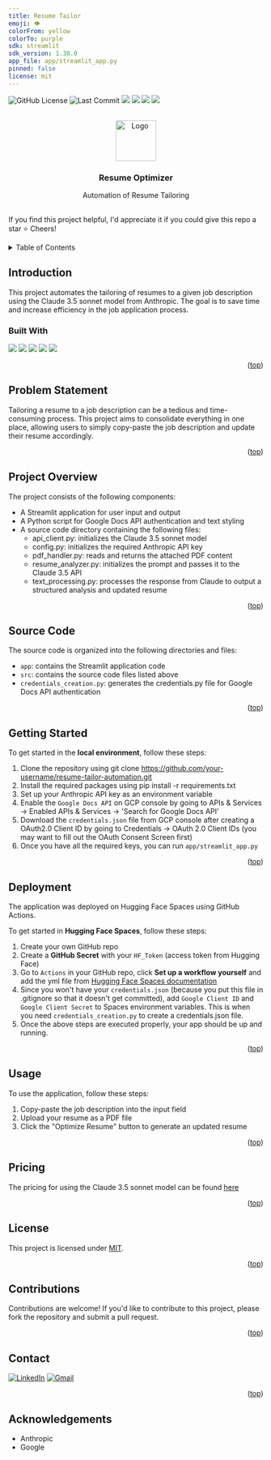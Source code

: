 ```yaml
---
title: Resume Tailor
emoji: 👁
colorFrom: yellow
colorTo: purple
sdk: streamlit
sdk_version: 1.38.0
app_file: app/streamlit_app.py
pinned: false
license: mit
---
```


<a id="readme-top"></a>

![GitHub License](https://custom-icon-badges.demolab.com/github/license/NvkAnirudh/resume-tailor-automation?logo=law)
![Last Commit](https://custom-icon-badges.demolab.com/github/last-commit/NvkAnirudh/resume-tailor-automation?logo=history&logoColor=white)
![](https://custom-icon-badges.demolab.com/github/languages/code-size/NvkAnirudh/resume-tailor-automation?logo=file-code&logoColor=white)
![](https://custom-icon-badges.demolab.com/github/stars/NvkAnirudh/resume-tailor-automation?logo=star&style=social&logoColor=black)
![](https://custom-icon-badges.demolab.com/github/forks/NvkAnirudh/resume-tailor-automation?logo=fork&style=social&logoColor=black)
![](https://custom-icon-badges.demolab.com/github/watchers/NvkAnirudh/resume-tailor-automation?logo=eye&style=social&logoColor=black)

<!-- PROJECT LOGO -->
<br />
<div align="center">
<!--   <a href="https://github.com/sandesh-bharadwaj/VidTune"> -->
  <img src="https://github.com/user-attachments/assets/8ba70d9d-e2c6-4225-b29c-95e3d5080dd2" alt="Logo" width="80" height="80">
<!--   </a> -->

  <h3 align="center">Resume Optimizer</h3>

  <p align="center">
    Automation of Resume Tailoring
    <br />
    <br />
  </p>
</div>

If you find this project helpful, I'd appreciate it if you could give this repo a star ⭐ Cheers!

<!-- TABLE OF CONTENTS -->
<details>
  <summary>Table of Contents</summary>
  <ol>
    <li>
      <a href="#introduction">Introduction</a>
      <ul>
        <li><a href="#built-with">Built With</a></li>
      </ul>
    </li>
    <li><a href="#problem-statement">Problem Statement</a></li>
    <li><a href="#project-overview">Project Overview</a></li>
    <li><a href="#source-code">Source Code</a></li>
    <li><a href="#getting-started">Getting Started</a></li>
    <li><a href="#deployment">Deployment</a></li>
    <li><a href="#usage">Usage</a></li>
    <li><a href="#pricing">Pricing</a></li>
    <li><a href="#license">License</a></li>
    <li><a href="#contributions">Contributions</a></li>
    <li><a href="#contact">Contact</a></li>
    <li><a href="#acknowledgments">Acknowledgments</a></li>
  </ol>
</details>

## Introduction
This project automates the tailoring of resumes to a given job description using the Claude 3.5 sonnet model from Anthropic. The goal is to save time and increase efficiency in the job application process.

### Built With
![](https://img.shields.io/badge/Python-3776AB?logo=python&logoColor=fff)
![](https://img.shields.io/badge/Anthropic%20Claude%20-8A2BE2.svg?logo=anthropic)
![](https://img.shields.io/badge/Hugging%20Face-FFD21E?logo=huggingface&logoColor=000)
![](https://img.shields.io/badge/Google%20Docs%20-FFFFFF.svg?logo=googledocs)
![](https://img.shields.io/badge/Streamlit%20-FF4B4B.svg?logo=streamlit&logoColor=white)

<p align="right">(<a href="#readme-top">top</a>)</p>

## Problem Statement
Tailoring a resume to a job description can be a tedious and time-consuming process. This project aims to consolidate everything in one place, allowing users to simply copy-paste the job description and update their resume accordingly.

<p align="right">(<a href="#readme-top">top</a>)</p>

## Project Overview
The project consists of the following components:
- A Streamlit application for user input and output
- A Python script for Google Docs API authentication and text styling
- A source code directory containing the following files:
  - api_client.py: initializes the Claude 3.5 sonnet model
  - config.py: initializes the required Anthropic API key
  - pdf_handler.py: reads and returns the attached PDF content
  - resume_analyzer.py: initializes the prompt and passes it to the Claude 3.5 API
  - text_processing.py: processes the response from Claude to output a structured analysis and updated resume
 
<p align="right">(<a href="#readme-top">top</a>)</p>

## Source Code
The source code is organized into the following directories and files:
  - ```app```: contains the Streamlit application code
  - ```src```: contains the source code files listed above
  - ```credentials_creation.py```: generates the credentials.py file for Google Docs API authentication

<p align="right">(<a href="#readme-top">top</a>)</p>

## Getting Started
To get started in the **local environment**, follow these steps:
1. Clone the repository using git clone https://github.com/your-username/resume-tailor-automation.git
2. Install the required packages using pip install -r requirements.txt
3. Set up your Anthropic API key as an environment variable
4. Enable the ```Google Docs API``` on GCP console by going to APIs & Services -> Enabled APIs & Services -> 'Search for Google Docs API'
5. Download the ```credentials.json``` file from GCP console after creating a OAuth2.0 Client ID by going to Credentials -> OAuth 2.0 Client IDs (you may want to fill out the OAuth Consent Screen first)
6. Once you have all the required keys, you can run ```app/streamlit_app.py```

<p align="right">(<a href="#readme-top">top</a>)</p>

## Deployment
The application was deployed on Hugging Face Spaces using GitHub Actions.

To get started in **Hugging Face Spaces**, follow these steps:
1. Create your own GitHub repo
2. Create a **GitHub Secret**  with your ```HF_Token``` (access token from Hugging Face)
3. Go to ```Actions``` in your GitHub repo, click **Set up a workflow yourself** and add the yml file from [Hugging Face Spaces documentation](https://huggingface.co/docs/hub/spaces-github-actions)
4. Since you won't have your ```credentials.json``` (because you put this file in .gitignore so that it doesn't get committed), add ```Google Client ID``` and ```Google Client Secret``` to Spaces environment variables. This is when you need ```credentials_creation.py``` to create a credentials.json file.
5. Once the above steps are executed properly, your app should be up and running.

<p align="right">(<a href="#readme-top">top</a>)</p>

## Usage
To use the application, follow these steps:
1. Copy-paste the job description into the input field
2. Upload your resume as a PDF file
3. Click the "Optimize Resume" button to generate an updated resume

<p align="right">(<a href="#readme-top">top</a>)</p>

## Pricing
The pricing for using the Claude 3.5 sonnet model can be found [here](https://docs.anthropic.com/en/docs/about-claude/models#model-comparison-table)

<p align="right">(<a href="#readme-top">top</a>)</p>

## License
This project is licensed under [MIT](https://github.com/NvkAnirudh/resume-tailor-automation/blob/main/LICENSE).

<p align="right">(<a href="#readme-top">top</a>)</p>

## Contributions
Contributions are welcome! If you'd like to contribute to this project, please fork the repository and submit a pull request.

<p align="right">(<a href="#readme-top">top</a>)</p>

## Contact
[![LinkedIn](https://img.shields.io/badge/linkedin-%230077B5.svg?style=for-the-badge&logo=linkedin&logoColor=white)](https://www.linkedin.com/in/nvkanirudh/)
[![Gmail](https://img.shields.io/badge/Gmail-D14836?style=for-the-badge&logo=gmail&logoColor=white)](mailto:nuti.krish4@gmail.com)

<p align="right">(<a href="#readme-top">top</a>)</p>

## Acknowledgements
- Anthropic
- Google



